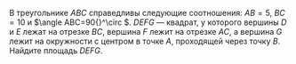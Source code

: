 В треугольнике $ABC$ справедливы следующие соотношения: $AB=5$, $BC=10$ и $\angle ABC=90{}^\circ $. $DEFG$ — квадрат, у которого вершины $D$ и $E$ лежат на отрезке $BC$, вершина $F$ лежит на отрезке $AC$, а вершина $G$ лежит на окружности с центром в точке $A$, проходящей через точку $B$. Найдите площадь $DEFG$.